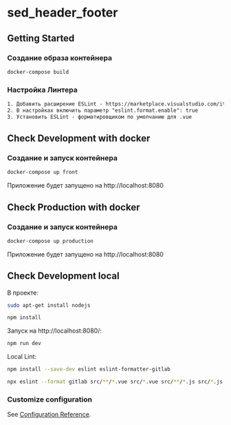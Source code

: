 # sed_header_footer
## Getting Started
### Создание образа контейнера
```bash
docker-compose build
```
### Настройка Линтера
```txt
1. Добавить расширение ESLint - https://marketplace.visualstudio.com/items?itemName=dbaeumer.vscode-eslint
2. В настройках включить параметр "eslint.format.enable": true
3. Установить ESLint - форматировщиком по умолчанию для .vue
```

## Check Development with docker
### Создание и запуск контейнера
```bash
docker-compose up front
```
Приложение будет запущено на http://localhost:8080
## Check Production with docker
### Создание и запуск контейнера
```bash
docker-compose up production
```
Приложение будет запущено на http://localhost:8080
## Check Development local

В проекте:
```bash
sudo apt-get install nodejs
```
```bash
npm install
```
Запуск на http://localhost:8080/:
```bash
npm run dev
```
Local Lint:
```bash
npm install --save-dev eslint eslint-formatter-gitlab
```
```bash
npx eslint --format gitlab src/**/*.vue src/*.vue src/**/*.js src/*.js
```
### Customize configuration
See [Configuration Reference](https://cli.vuejs.org/config/).
